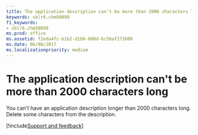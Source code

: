```yaml
---
title: The application description can't be more than 2000 characters long
keywords: vblr6.chm50098
f1_keywords:
- vblr6.chm50098
ms.prod: office
ms.assetid: f2eda4fc-b1b2-d1b0-b00d-6c56af273b08
ms.date: 06/08/2017
ms.localizationpriority: medium
---
```



# The application description can't be more than 2000 characters long

You can't have an application description longer than 2000 characters long. Delete some characters from the description.

[!include[Support and feedback](~/includes/feedback-boilerplate.md)]